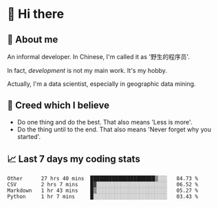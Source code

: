 # 👋 Hi there

## :speech_balloon: About me

An informal developer. In Chinese, I'm called it as '野生的程序员'.

In fact, _development_ is not my main work. It's my hobby.

Actually, I'm a data scientist, especially in geographic data mining.

## :see_no_evil: Creed which I believe

- Do one thing and do the best. That also means 'Less is more'.
- Do the thing until to the end. That also means 'Never forget why you started'.

## :chart_with_upwards_trend: Last 7 days my coding stats

<!--START_SECTION:waka-->
```text
Other      27 hrs 40 mins  █████████████████████▒░░░   84.73 % 
CSV        2 hrs 7 mins    █▓░░░░░░░░░░░░░░░░░░░░░░░   06.52 % 
Markdown   1 hr 43 mins    █▒░░░░░░░░░░░░░░░░░░░░░░░   05.27 % 
Python     1 hr 7 mins     █░░░░░░░░░░░░░░░░░░░░░░░░   03.43 % 
```
<!--END_SECTION:waka-->
